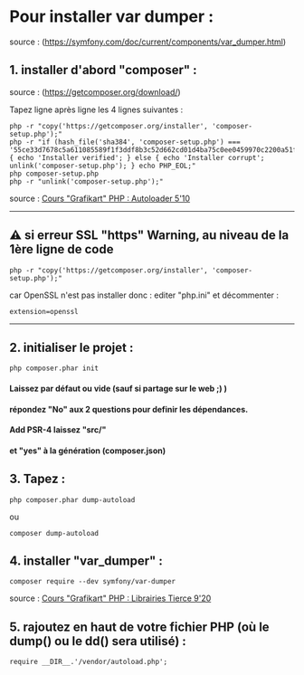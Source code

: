 # Pour installer var dumper :

source : (https://symfony.com/doc/current/components/var_dumper.html)

## 1. installer d'abord "composer" :

source : (https://getcomposer.org/download/)

Tapez ligne après ligne les 4 lignes suivantes :

```
php -r "copy('https://getcomposer.org/installer', 'composer-setup.php');"
php -r "if (hash_file('sha384', 'composer-setup.php') === '55ce33d7678c5a611085589f1f3ddf8b3c52d662cd01d4ba75c0ee0459970c2200a51f492d557530c71c15d8dba01eae') { echo 'Installer verified'; } else { echo 'Installer corrupt'; unlink('composer-setup.php'); } echo PHP_EOL;"
php composer-setup.php
php -r "unlink('composer-setup.php');"

```

source : [Cours "Grafikart" PHP  : Autoloader 5'10](https://grafikart.fr/tutoriels/autoloader-composer-php-1144)

---

## :warning: **si erreur SSL "https" Warning, au niveau de la 1ère ligne de code** 
```php -r "copy('https://getcomposer.org/installer', 'composer-setup.php');"```

car OpenSSL n'est pas installer donc :
editer "php.ini" et décommenter : 

```extension=openssl```

---

## 2. initialiser le projet :
```
php composer.phar init
``` 

#### Laissez par défaut ou vide (sauf si partage sur le web ;) )
 
#### répondez "No" aux 2 questions pour definir les dépendances.

#### Add PSR-4 laissez "src/"

#### et "yes" à la génération (composer.json) 

## 3. Tapez :
```
php composer.phar dump-autoload
```
ou
```
composer dump-autoload
```

## 4. installer "var_dumper" :

```
composer require --dev symfony/var-dumper
```

source : [Cours "Grafikart" PHP  : Librairies Tierce 9'20](https://grafikart.fr/tutoriels/composer-require-1146)

## 5. rajoutez en haut de votre fichier PHP (où le dump() ou le dd() sera utilisé) :
```
require __DIR__.'/vendor/autoload.php';
```
